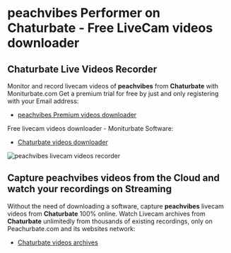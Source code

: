 # peachvibes Performer on Chaturbate - Free LiveCam videos downloader

## Chaturbate Live Videos Recorder

Monitor and record livecam videos of **peachvibes** from **Chaturbate** with Moniturbate.com
Get a premium trial for free by just and only registering with your Email address:
* [peachvibes Premium videos downloader](https://moniturbate.com/request-demo-licence-key.html)

Free livecam videos downloader - Moniturbate Software:
* [Chaturbate videos downloader](https://moniturbate.com/moniturbate-download-software.html)

![peachvibes livecam videos recorder](https://peachurnet.com/templates/moniturbate-software.png)


## Capture peachvibes videos from the Cloud and watch your recordings on Streaming

Without the need of downloading a software, capture **peachvibes** livecam videos from **Chaturbate** 100% online.
Watch Livecam archives from **Chaturbate** unlimitedly from thousands of existing recordings, only on Peachurbate.com and its websites network:
* [Chaturbate videos archives](https://peachurnet.com/)